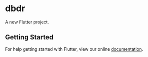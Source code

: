 # dbdr

A new Flutter project.

## Getting Started

For help getting started with Flutter, view our online
[documentation](https://flutter.io/).
